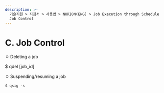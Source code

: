 ```yaml
---
description: >-
  기술지원 > 지침서 > 사용법 > NURION(ENG) > Job Execution through Scheduler (PBS) > C.
  Job Control
---
```


# C. Job Control

ㅇ Deleting a job

$ qdel \[job\_id]

ㅇ Suspending/resuming a job

```
$ qsig -s 
```
